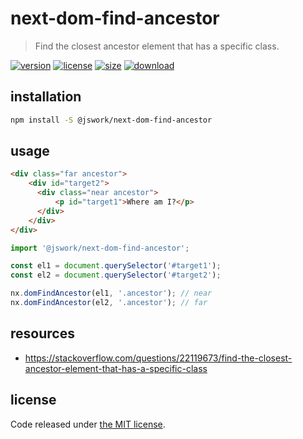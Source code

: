 # next-dom-find-ancestor
> Find the closest ancestor element that has a specific class.

[![version][version-image]][version-url]
[![license][license-image]][license-url]
[![size][size-image]][size-url]
[![download][download-image]][download-url]

## installation
```bash
npm install -S @jswork/next-dom-find-ancestor
```

## usage
```html
<div class="far ancestor">
    <div id="target2">
      <div class="near ancestor">
          <p id="target1">Where am I?</p>
      </div>
    </div>
</div>
```

```js
import '@jswork/next-dom-find-ancestor';

const el1 = document.querySelector('#target1');
const el2 = document.querySelector('#target2');

nx.domFindAncestor(el1, '.ancestor'); // near
nx.domFindAncestor(el2, '.ancestor'); // far
```

## resources
- https://stackoverflow.com/questions/22119673/find-the-closest-ancestor-element-that-has-a-specific-class

## license
Code released under [the MIT license](https://github.com/afeiship/next-dom-find-ancestor/blob/master/LICENSE.txt).

[version-image]: https://img.shields.io/npm/v/@jswork/next-dom-find-ancestor
[version-url]: https://npmjs.org/package/@jswork/next-dom-find-ancestor

[license-image]: https://img.shields.io/npm/l/@jswork/next-dom-find-ancestor
[license-url]: https://github.com/afeiship/next-dom-find-ancestor/blob/master/LICENSE.txt

[size-image]: https://img.shields.io/bundlephobia/minzip/@jswork/next-dom-find-ancestor
[size-url]: https://github.com/afeiship/next-dom-find-ancestor/blob/master/dist/next-dom-find-ancestor.min.js

[download-image]: https://img.shields.io/npm/dm/@jswork/next-dom-find-ancestor
[download-url]: https://www.npmjs.com/package/@jswork/next-dom-find-ancestor
